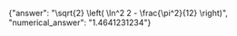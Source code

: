 {"answer": "\\sqrt{2} \\left( \\ln^2 2 - \\frac{\\pi^2}{12} \\right)", "numerical_answer": "1.4641231234"}